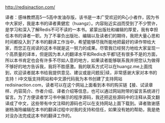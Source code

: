 http://redisinaction.com/

译者：感味教燃高5一5高中发油存版，该书是一本广受欢迎的R心小者作，因为书中大家好，我是本书的译者黄健宏（huangz）。内容贴近实战而受到了不少赞许，是学习和深入了解Redis不可不读的一本书。紧蒙出版社和编辑的厚爱，我有幸担任本书的译者一职。为了不辜负出版社、编辑以及读者们的期待，我把大量心思和时间都投入到了本书的翻译工作当中，希望能够尽我所能地把最好的译作带给大家，而您正在阅读的这本书就是这一努力的成果。尽管我已经努力地给大家呈现一个高质量的译本，但是因为本人的翻译水平和Redis水平都1还有很多不是的方面，所以本书肯定也会有许多不尽如人意的地方，如果读者能够联系我并把您认为做得不够好的地方告诉我，我将不胜感激。我的联系方式可以在huangz.me上面找到，欢迎读者就本书给我提供意见、建议或是问题反|续，非常感谢大家对本书的支持！i中文版支持网站和中文源代码我为本书创建了支持网站redisinaction.com，读者可以在这个网站上面看到本书的购买链【接、试读章样、内容简介、作者介绍、译者介绍等信息，也可以通过网站附带的留言系统进行留言。为了方便读者学习书中展示的程序源码，我还把这些源码中的注释从英文翻译成了中文，这些带有中文注释的源码也可以在支持网站上面下载到。译者致谢感谢杨海玲编辑在本书的翻译过程中对我的支持和信任，如果没有她的帮助，我是绝对没办法完成这本书的翻译工作的。